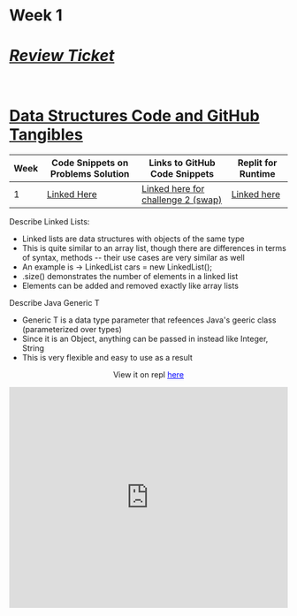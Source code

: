 # Week 1

# **_[Review Ticket](https://github.com/ArnavPalkhiwala/APCSA-Tri3-Individual/issues/1)_**
<br>

# [Data Structures Code and GitHub Tangibles](https://arnavpalkhiwala.github.io/APCSA-Tri3-Individual/datastructures)

| Week | Code Snippets on Problems Solution | Links to GitHub Code Snippets | Replit for Runtime| 
| ----- | ----- | ----- | ----- |
|     1|[Linked Here](https://github.com/ArnavPalkhiwala/APCSA-Tri3-Individual/blob/main/Challenge1.java)| [Linked here for challenge 2 (swap)](https://github.com/ArnavPalkhiwala/APCSA-Tri3-Individual/blob/main/Challenge1.java#L5-L12)| [Linked here](https://replit.com/@ArnavPalkhiwala/APCSA-Tri3-Individual#.replit)

Describe Linked Lists:
* Linked lists are data structures with objects of the same type
* This is quite similar to an array list, though there are differences in terms of syntax, methods -- their use cases are very similar as well
* An example is -> LinkedList<String> cars = new LinkedList<String>();
* .size() demonstrates the number of elements in a linked list
* Elements can be added and removed exactly like array lists 
  
Describe Java Generic T
* Generic T is a data type parameter that refeences Java's geeric class (parameterized over types)
* Since it is an Object, anything can be passed in instead like Integer, String
* This is very flexible and easy to use as a result
  
<div class="frq-content" style="text-align: center;">
                <p>View it on repl <u><a style="color: blue" target="_blank"
                                         href="https://replit.com/@ArnavPalkhiwala/APCSAFRQS">here</a></u></p>
                <iframe height="400px" width="100%" src="https://replit.com/@ArnavPalkhiwala/APCSA-Tri3-Individua?lite=true"
                        scrolling="no" frameborder="yes" allowtransparency="true" allowfullscreen="true"></iframe>
            </div><br>
